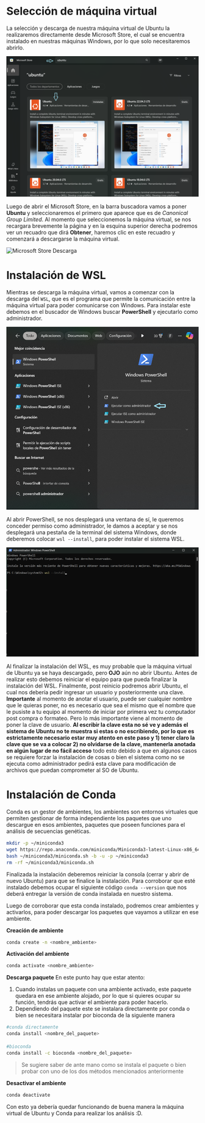# Selección de máquina virtual

La selección y descarga de nuestra máquina virtual de Ubuntu la realizaremos directamente desde Microsoft Store, el cual se encuentra instalado en nuestras máquinas Windows, por lo que solo necesitaremos abrirlo.

![Microsoft Store](Image_Linux_Windows/busqueda_Linux.png)

Luego de abrir el Microsoft Store, en la barra buscadora vamos a poner **Ubuntu** y seleccionaremos el primero que aparece que es de *Canonical Group Limited*. Al momento que seleccionemos la máquina virtual, se nos recargara brevemente la página y en la esquina superior derecha podremos ver un recuadro que dirá **Obtener**, haremos clic en este recuadro y comenzará a descargarse la máquina virtual.

![Microsoft Store Descarga](Image_Linux_Windows/Selección_del_sistema2.png)

# Instalación de WSL

Mientras se descarga la máquina virtual, vamos a comenzar con la descarga del `WSL`, que es el programa que permite la comunicación entre la máquina virtual para poder comunicarse con Windows. Para instalar este debemos en el buscador de Windows buscar **PowerShell** y ejecutarlo como administrador.

![PowerShell](Image_Linux_Windows/Powershell1.png)

Al abrir PowerShell, se nos desplegará una ventana de sí, le queremos conceder permiso como administrador, le damos a aceptar y se nos desplegará una pestaña de la terminal del sistema Windows, donde deberemos colocar `wsl --install`, para poder instalar el sistema WSL.

![PowerShell2](Image_Linux_Windows/PowerShell21.png)

Al finalizar la instalación del WSL, es muy probable que la máquina virtual de Ubuntu ya se haya descargado, pero **OJO** aún no abrir Ubuntu. Antes de realizar esto debemos reiniciar el equipo para que pueda finalizar la instalación del WSL. Finalmente, post reinicio podremos abrir Ubuntu, el cual nos debería pedir ingresar un usuario y posteriormente una clave. **Importante** al momento de anotar el usuario, puede ser cualquier nombre que le quieras poner, no es necesario que sea el mismo que el nombre que le pusiste a tu equipo al momento de iniciar por primera vez tu computador post compra o formateo. Pero lo más importante viene al momento de poner la clave de usuario. **Al escribir la clave esta no sé ve y además el sistema de Ubuntu no te muestra si estas o no escribiendo, por lo que es estrictamente necesario estar muy atento en este paso y 1) tener claro la clave que se va a colocar 2) no olvidarse de la clave, mantenerla anotada en algún lugar de no fácil acceso** todo esto debido a que en algunos casos se requiere forzar la instalación de cosas o bien el sistema como no se ejecuta como administrador pedirá esta clave para modificación de archivos que puedan comprometer al SO de Ubuntu.

# Instalación de Conda

Conda es un gestor de ambientes, los ambientes son entornos virtuales que permiten gestionar de forma independiente los paquetes que uno descargue en esos ambientes, paquetes que poseen funciones para el análisis de secuencias genéticas.

````bash
mkdir -p ~/miniconda3
wget https://repo.anaconda.com/miniconda/Miniconda3-latest-Linux-x86_64.sh -O ~/miniconda3/miniconda.sh
bash ~/miniconda3/miniconda.sh -b -u -p ~/miniconda3
rm -rf ~/miniconda3/miniconda.sh
````

Finalizada la instalación deberemos reiniciar la consola (cerrar y abrir de nuevo Ubuntu) para que se finalice la instalación.
Para corroborar que esté instalado debemos ocupar el siguiente código `conda --version` que nos deberá entregar la versión de conda instalada en nuestro sistema.

Luego de corroborar que esta conda instalado, podremos crear ambientes y activarlos, para poder descargar los paquetes que vayamos a utilizar en ese ambiente.

**Creación de ambiente**
````bash
conda create -n <nombre_ambiente>
````

**Activación del ambiente**
````bash
conda activate <nombre_ambiente>
````

**Descarga paquete**
En este punto hay que estar atento: 
1) Cuando instalas un paquete con una ambiente activado, este paquete quedara en ese ambiente alojado, por lo que si quieres ocupar su función, tendrás que activar el ambiente para poder hacerlo.
2)  Dependiendo del paquete este se instalara directamente por conda o bien se necesitara instalar por bioconda de la siguiente manera
````bash
#conda directamente
conda install <nombre_del_paquete>

#bioconda
conda install -c bioconda <nombre_del_paquete>
````
> Se sugiere saber de ante mano como se instala el paquete o bien probar con uno de los dos métodos mencionados anteriormente

**Desactivar el ambiente**
````bash
conda deactivate
````

Con esto ya debería quedar funcionando de buena manera la máquina virtual de Ubuntu y Conda para realizar los análisis :D.

